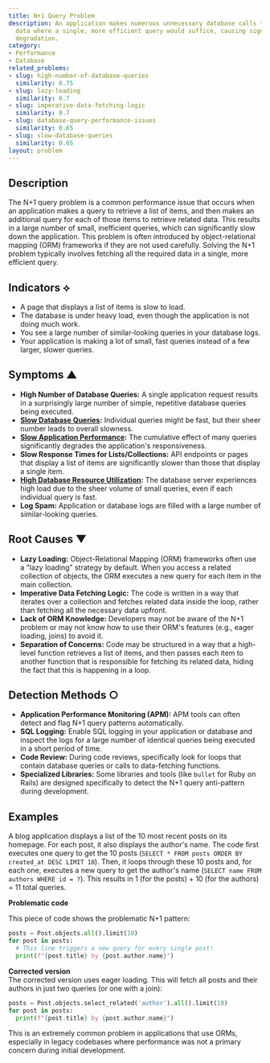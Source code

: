 ```yaml
---
title: N+1 Query Problem
description: An application makes numerous unnecessary database calls to fetch related
  data where a single, more efficient query would suffice, causing significant performance
  degradation.
category:
- Performance
- Database
related_problems:
- slug: high-number-of-database-queries
  similarity: 0.75
- slug: lazy-loading
  similarity: 0.7
- slug: imperative-data-fetching-logic
  similarity: 0.7
- slug: database-query-performance-issues
  similarity: 0.65
- slug: slow-database-queries
  similarity: 0.65
layout: problem
---
```


## Description
The N+1 query problem is a common performance issue that occurs when an application makes a query to retrieve a list of items, and then makes an additional query for each of those items to retrieve related data. This results in a large number of small, inefficient queries, which can significantly slow down the application. This problem is often introduced by object-relational mapping (ORM) frameworks if they are not used carefully. Solving the N+1 problem typically involves fetching all the required data in a single, more efficient query.

## Indicators ⟡
- A page that displays a list of items is slow to load.
- The database is under heavy load, even though the application is not doing much work.
- You see a large number of similar-looking queries in your database logs.
- Your application is making a lot of small, fast queries instead of a few larger, slower queries.

## Symptoms ▲

- **High Number of Database Queries:** A single application request results in a surprisingly large number of simple, repetitive database queries being executed.
- **[Slow Database Queries](slow-database-queries.md):** Individual queries might be fast, but their sheer number leads to overall slowness.
- **[Slow Application Performance](slow-application-performance.md):** The cumulative effect of many queries significantly degrades the application's responsiveness.
- **Slow Response Times for Lists/Collections:** API endpoints or pages that display a list of items are significantly slower than those that display a single item.
- **[High Database Resource Utilization](high-database-resource-utilization.md):** The database server experiences high load due to the sheer volume of small queries, even if each individual query is fast.
- **Log Spam:** Application or database logs are filled with a large number of similar-looking queries.

## Root Causes ▼

- **Lazy Loading:** Object-Relational Mapping (ORM) frameworks often use a "lazy loading" strategy by default. When you access a related collection of objects, the ORM executes a new query for each item in the main collection.
- **Imperative Data Fetching Logic:** The code is written in a way that iterates over a collection and fetches related data inside the loop, rather than fetching all the necessary data upfront.
- **Lack of ORM Knowledge:** Developers may not be aware of the N+1 problem or may not know how to use their ORM's features (e.g., eager loading, joins) to avoid it.
- **Separation of Concerns:** Code may be structured in a way that a high-level function retrieves a list of items, and then passes each item to another function that is responsible for fetching its related data, hiding the fact that this is happening in a loop.

## Detection Methods ○

- **Application Performance Monitoring (APM):** APM tools can often detect and flag N+1 query patterns automatically.
- **SQL Logging:** Enable SQL logging in your application or database and inspect the logs for a large number of identical queries being executed in a short period of time.
- **Code Review:** During code reviews, specifically look for loops that contain database queries or calls to data-fetching functions.
- **Specialized Libraries:** Some libraries and tools (like `bullet` for Ruby on Rails) are designed specifically to detect the N+1 query anti-pattern during development.

## Examples
A blog application displays a list of the 10 most recent posts on its homepage. For each post, it also displays the author's name. The code first executes one query to get the 10 posts (`SELECT * FROM posts ORDER BY created_at DESC LIMIT 10`). Then, it loops through these 10 posts and, for each one, executes a new query to get the author's name (`SELECT name FROM authors WHERE id = ?`). This results in 1 (for the posts) + 10 (for the authors) = 11 total queries.

**Problematic code**  

This piece of code shows the problematic N+1 pattern:

```python
posts = Post.objects.all().limit(10)
for post in posts:
  # This line triggers a new query for every single post!
  print(f"{post.title} by {post.author.name}")
```

**Corrected version**  
The corrected version uses eager loading. This will fetch all posts and their authors in just two queries (or one with a join):

```python
posts = Post.objects.select_related('author').all().limit(10)
for post in posts:
  print(f"{post.title} by {post.author.name}")
```

This is an extremely common problem in applications that use ORMs, especially in legacy codebases where performance was not a primary concern during initial development.